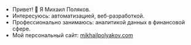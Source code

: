 - Привет! 👋 Я Михаил Поляков. 
- Интересуюсь: автоматизацией, веб-разработкой.
- Профессионально занимаюсь: аналитикой данных в финансовой сфере.
- Мой персональный сайт: [mikhailpolyakov.com](https://mikhailpolyakov.com/)

